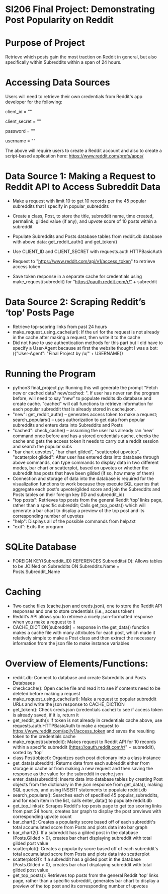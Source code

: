 # SI206 Final Project: Demonstrating Post Popularity on Reddit

# Purpose of Project
Retrieve which posts gain the most traction on Reddit in general, but also specifically within Subreddits within a span of 24 hours.

# Accessing Data Sources
Users will need to retrieve their own credentials from Reddit's app developer for the following:

client_id = ""

client_secret = ""

password = ""

username = ""

The above will require users to create a Reddit account and also to create a script-based application here: https://www.reddit.com/prefs/apps/ 

# Data Source 1: Making a Request to Reddit API to Access Subreddit Data
- Make a request with limit 10 to get 10 records per the 45 popular subreddits that I specify in popular_subreddits

- Create a class, Post, to store the title, subreddit name, time created, permalink, gilded value (if any), and upvote score of 10           posts within a subreddit

- Populate Subreddits and Posts database tables from reddit.db database with above data: get_reddit_auth() and get_token()

- Use CLIENT_ID and CLIENT_SECRET with requests.auth.HTTPBasicAuth

- Request to "https://www.reddit.com/api/v1/access_token" to retrieve access token

- Save token response in a separate cache for credentials using make_request(subreddit) for “https://oauth.reddit.com/r/” + subreddit

# Data Source 2: Scraping Reddit’s ‘top’ Posts Page

- Retrieve top-scoring links from past 24 hours
- make_request_using_cache(url): If the url for the request is not already in the cache after making a request, then write it to the cache
- Did not have to use authentication methods for this part but I did have to specify a User-Agent because at first the website thought I was a bot: ({"User-Agent": "Final Project by /u/" + USERNAME})

# Running the Program
- python3 final_project.py: Running this will generate the prompt "Fetch new or cached data? new/cached: ". If user has never ran the program before, will need to say "new" to populate reddits.db database and create cache. "cached" will call functions to retrieve information for each popular subreddit that is already stored in cache.json.
- "new": get_reddit_auth() – generates access token to make a request; search_populars() – uses authorization to get data from popular subreddits and enters data into Subreddits and Posts
- "cached": check_cache() – assuming the user has already ran ‘new’ command once before and has a stored credentials cache, checks the cache and gets the access token it needs to carry out a reddit session and search the popular subs
- "bar chart upvotes", "bar chart gilded", "scatterplot upvotes", "scatterplot gilded": After user has entered data into database through above commands, can type commands to display data in two different modes, bar chart or scatterplot, based on upvotes or whether the subreddit has posts that have been gilded (if so, how many of them)
- Connection and storage of data into the database is required for the visualization functions to work because they execute                 SQL queries that aggregate each post's upvote/gilded score and join the Subreddits and Posts tables on their foreign key                   (ID and subreddit_id)
- "top posts": Retrieves top posts from the general Reddit ‘top’ links page, rather than a specific subreddit; Calls get_top_posts() which will generate a bar chart to display a preview of the top post and its corresponding number of upvotes
- "help": Displays all of the possible commands from help.txt
- "exit": Exits the program

# SQLite Database
- FOREIGN KEY(Subreddit_ID) REFERENCES Subreddits(ID): Allows tables to be JOINed on Subreddits ON Subreddits.Name = Posts.Subreddit_Name 
              
# Caching
- Two cache files (cache.json and creds.json), one to store the Reddit API responses and one to store credentials (i.e., access token)
- Reddit’s API allows you to retrieve a nicely json-formatted response when you make a request to it
- CACHE_DICTION[subreddit] = response in the get_data() function makes a cache file with many attributes for each post, which made it relatively simple to make a Post class and then extract the necessary information from the json file to make instance variables

# Overview of Elements/Functions:
- reddit.db: Connect to database and create Subreddits and Posts Databases
- checkcache(): Open cache file and read it to see if contents need to be deleted before making a request
- make_request_using_cache(url): Make a request to popular subreddit URLs and write the json response to CACHE_DICTION
- get_token(): Check creds.json (credentials cache) to see if access token is already saved, if it is, return it
- get_reddit_auth(): If token is not already in credentials cache above, use requests.auth.HTTPBasicAuth to make a request to               https://www.reddit.com/api/v1/access_token and saves the resulting token to the credentials cache
- make_request(subreddit): Makes request to Reddit API for 10 records within a specific subreddit (https://oauth.reddit.com/r/" +           subreddit), sorted by ‘top’
- class Post(object): Organizes each post dictionary into a class instance
- get_data(subreddit): Returns data from each subreddit either from storage in cache or from making a new request and then saving           the response as the value for the subreddit in cache.json
- enter_data(subreddit): Inserts data into database tables by creating Post objects from the dictionary in the json response from           get_data(), making SQL queries, and using INSERT statements to populate reddit.db
- search_populars(): Searches each of specified 45 popular_subreddits, and for each item in the list, calls enter_data() to populate         reddit.db
- get_top_links(): Scrapes Reddit's top posts page to get top scoring links from past 24 hours, creates bar graph to display the             post previews with corresponding upvote count
- bar_chart(): Creates a popularity score based off of each subreddit's total accumulated score from Posts and plots data into bar           graph
- bar_chart2(): If a subreddit has a gilded post in the database (Posts.Gilded > 0), creates bar chart displaying subreddit with             total gilded post value
- scatterplot(): Creates a popularity score based off of each subreddit's total accumulated score from Posts and plots data into             scatterplot
- scatterplot2(): If a subreddit has a gilded post in the database (Posts.Gilded > 0), creates bar chart displaying subreddit with           total gilded post value
- get_top_posts(): Retrieves top posts from the general Reddit ‘top’ links page, rather than a specific subreddit, generates bar chart to display a preview of the top post and its corresponding number of upvotes

